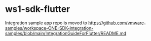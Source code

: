# ws1-sdk-flutter

Integration sample app repo is moved to https://github.com/vmware-samples/workspace-ONE-SDK-integration-samples/blob/main/IntegrationGuideForFlutter/README.md